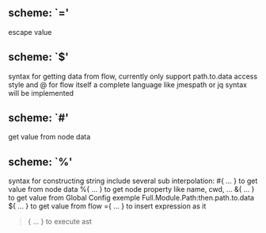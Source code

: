 ## scheme: `=' 
  escape value

## scheme: `$'
  syntax for getting data from flow, currently only support path.to.data access style and @ for flow itself
  a complete language like jmespath or jq syntax will be implemented

## scheme: `#'
  get value from node data
  
## scheme: `%'
  syntax for constructing string include several sub interpolation:
  #{ ... } to get value from node data 
  %{ ... } to get node property like name, cwd, ...
  &{ ... } to get value from Global Config exemple Full.Module.Path:then.path.to.data
  ${ ... } to get value from flow
  ={ ... } to insert expression as it
  >{ ... } to execute ast 



